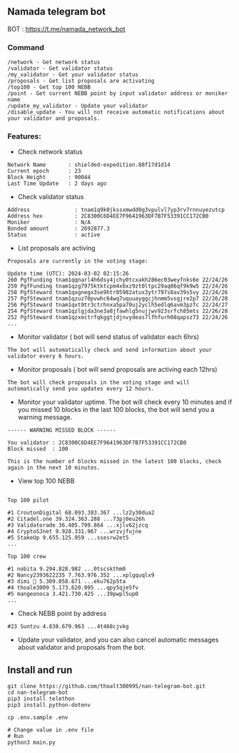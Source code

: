 
## Namada telegram bot

BOT : https://t.me/namada_network_bot

### Command
```
/network - Get network status 
/validator - Get validator status
/my_validator - Get your validator status
/proposals - Get list proposals are activating
/top100 - Get top 100 NEBB 
/point - Get current NEBB point by input validator address or moniker name
/update_my_validator - Update your validator
/disable_update - You will not receive automatic notifications about your validator and proposals.

```

### Features:

- Check network status
```
Network Name       : shielded-expedition.88f17d1d14
Current epoch      : 23
Block Height       : 90044
Last Time Update   : 2 days ago
```
- Check validator status
```
Address              : tnam1q9k0jkssxmwdd0g3vpulvl7yp3rv7rnnuyezutcp
Address hex          : 2C8300C6D4EE7F9641963DF7B7F53391CC172CB0
Moniker              : N/A
Bonded amount        : 2692877.3
Status               : active
```
- List proposals are activing
```
Proposals are currently in the voting stage: 

Update time (UTC): 2024-03-02 02:15:26 
260 PgfFunding tnam1qqnarl4h6dsy4jchy0tcxakh286ec03weyfnks6e 22/24/26
259 PgfFunding tnam1qzg7975ktktcpm4x6xz9zt0ltpc29aq86qf9k9w5 22/24/26
258 PgfSteward tnam1qxgnegx3se9htr05982atux3ytr797s8av39s5vy 22/24/26
257 PgfSteward tnam1qzuz70pvwhc64wq7uquuayggcjhnmm5vsgjre2p7 22/26/28
256 PgfSteward tnam1qxt9tr3ctrhnxa5pa70uj2yclh5edlq6avm3pzfc 22/24/27
254 PgfSteward tnam1qzlgjda3ne3a8jfawhlg5nujjwv923srfch85mts 22/26/28
252 PgfSteward tnam1qzxectrfqkggtjdjnvydeas7lfhfurh08qapsz73 22/24/26
...
```
- Monitor validator ( bot will send status of validator each 6hrs)

```The bot will automatically check and send information about your validator every 6 hours.```

- Monitor proposals ( bot will send proposals are activing each 12hrs)

```The bot will check proposals in the voting stage and will automatically send you updates every 12 hours.```
- Monitor your validator uptime. The bot will check every 10 minutes and if you missed 10 blocks in the last 100 blocks, the bot will send you a warning message.

``` 
------ WARNING MISSED BLOCK ------

You validator : 2C8300C6D4EE7F9641963DF7B7F53391CC172CB0
Block missed  : 100

This is the number of blocks missed in the latest 100 blocks, check again in the next 10 minutes.

```
- View top 100 NEBB
```

Top 100 pilot 

#1 CroutonDigital 68.093.383.367 ...lz2y30dua2
#2 Citadel.one 39.324.363.288 ...73pj0eu26h
#3 Validatorade 36.405.799.864 ...xjlv62jzcq
#4 CryptoSJnet 9.928.331.967 ...wrzvjfujne
#5 StakeUp 9.655.125.959 ...ssesrw2et5
...

Top 100 crew 

#1 nobita 9.294.828.982 ...0tscskthm0
#2 Nancy2393622235 7.763.976.352 ...xplgquqlx9
#3 dimi 🦙 5.309.058.671 ...eku762p5ta
#4 thoale3009 5.173.620.995 ...qpy5qje5fv
#5 mangeonoca 3.421.730.425 ...39pwpl5up0
...

```
- Check NEBB point by address
```
#23 Suntzu 4.838.679.963 ...4t468cjvkg
```

- Update your validator, and you can also cancel automatic messages about validator and proposals from the bot.

## Install and run

```
git clone https://github.com/thoalt300995/nan-telegram-bot.git
cd nan-telegram-bot
pip3 install telethon
pip3 install python-dotenv

cp .env.sample .env

# Change value in .env file
# Run
python3 main.py
```
